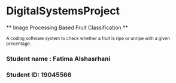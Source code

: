 # DigitalSystemsProject

** Image Processing Based Fruit Classification **

<sub> A coding software system to check whether a fruit is ripe or unripe with a given precentage. </sub>


### Student name : Fatima Alshasrhani 

### Student ID: 19045566 



